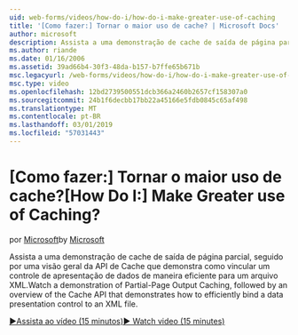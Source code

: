 ```yaml
---
uid: web-forms/videos/how-do-i/how-do-i-make-greater-use-of-caching
title: '[Como fazer:] Tornar o maior uso de cache? | Microsoft Docs'
author: microsoft
description: Assista a uma demonstração de cache de saída de página parcial, seguido por uma visão geral da API de Cache que demonstra como associar com eficiência uma apresentação de dados...
ms.author: riande
ms.date: 01/16/2006
ms.assetid: 39ad66b4-30f3-48da-b157-b7ffe65b671b
msc.legacyurl: /web-forms/videos/how-do-i/how-do-i-make-greater-use-of-caching
msc.type: video
ms.openlocfilehash: 12bd2739500551dcb366a2460b2657cf158307a0
ms.sourcegitcommit: 24b1f6decbb17bb22a45166e5fdb0845c65af498
ms.translationtype: MT
ms.contentlocale: pt-BR
ms.lasthandoff: 03/01/2019
ms.locfileid: "57031443"
---
```

<a name="how-do-i-make-greater-use-of-caching"></a><span data-ttu-id="a7fb5-104">[Como fazer:] Tornar o maior uso de cache?</span><span class="sxs-lookup"><span data-stu-id="a7fb5-104">[How Do I:] Make Greater use of Caching?</span></span>
====================
<span data-ttu-id="a7fb5-105">por [Microsoft](https://github.com/microsoft)</span><span class="sxs-lookup"><span data-stu-id="a7fb5-105">by [Microsoft](https://github.com/microsoft)</span></span>

<span data-ttu-id="a7fb5-106">Assista a uma demonstração de cache de saída de página parcial, seguido por uma visão geral da API de Cache que demonstra como vincular um controle de apresentação de dados de maneira eficiente para um arquivo XML.</span><span class="sxs-lookup"><span data-stu-id="a7fb5-106">Watch a demonstration of Partial-Page Output Caching, followed by an overview of the Cache API that demonstrates how to efficiently bind a data presentation control to an XML file.</span></span>

[<span data-ttu-id="a7fb5-107">&#9654;Assista ao vídeo (15 minutos)</span><span class="sxs-lookup"><span data-stu-id="a7fb5-107">&#9654; Watch video (15 minutes)</span></span>](https://channel9.msdn.com/Blogs/ASP-NET-Site-Videos/how-do-i-make-greater-use-of-caching)
